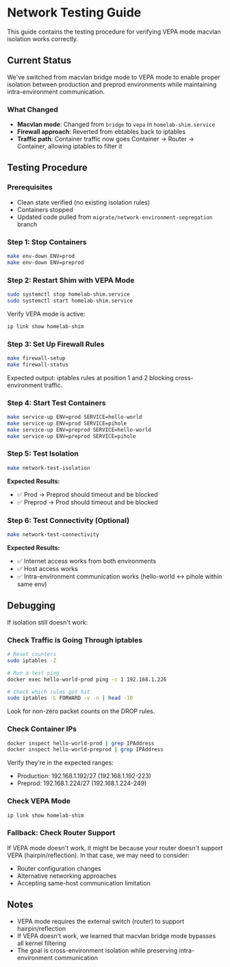 # Network Testing Guide

This guide contains the testing procedure for verifying VEPA mode macvlan isolation works correctly.

## Current Status

We've switched from macvlan bridge mode to VEPA mode to enable proper isolation between production and preprod environments while maintaining intra-environment communication.

### What Changed
- **Macvlan mode**: Changed from `bridge` to `vepa` in `homelab-shim.service`
- **Firewall approach**: Reverted from ebtables back to iptables
- **Traffic path**: Container traffic now goes Container → Router → Container, allowing iptables to filter it

## Testing Procedure

### Prerequisites
- Clean state verified (no existing isolation rules)
- Containers stopped
- Updated code pulled from `migrate/network-environment-segregation` branch

### Step 1: Stop Containers
```bash
make env-down ENV=prod
make env-down ENV=preprod
```

### Step 2: Restart Shim with VEPA Mode
```bash
sudo systemctl stop homelab-shim.service
sudo systemctl start homelab-shim.service
```

Verify VEPA mode is active:
```bash
ip link show homelab-shim
```

### Step 3: Set Up Firewall Rules
```bash
make firewall-setup
make firewall-status
```

Expected output: iptables rules at position 1 and 2 blocking cross-environment traffic.

### Step 4: Start Test Containers
```bash
make service-up ENV=prod SERVICE=hello-world
make service-up ENV=prod SERVICE=pihole
make service-up ENV=preprod SERVICE=hello-world
make service-up ENV=preprod SERVICE=pihole
```

### Step 5: Test Isolation
```bash
make network-test-isolation
```

**Expected Results:**
- ✅ Prod → Preprod should timeout and be blocked
- ✅ Preprod → Prod should timeout and be blocked

### Step 6: Test Connectivity (Optional)
```bash
make network-test-connectivity
```

**Expected Results:**
- ✅ Internet access works from both environments
- ✅ Host access works
- ✅ Intra-environment communication works (hello-world ↔ pihole within same env)

## Debugging

If isolation still doesn't work:

### Check Traffic is Going Through iptables
```bash
# Reset counters
sudo iptables -Z

# Run a test ping
docker exec hello-world-prod ping -c 1 192.168.1.226

# Check which rules got hit
sudo iptables -L FORWARD -v -n | head -10
```

Look for non-zero packet counts on the DROP rules.

### Check Container IPs
```bash
docker inspect hello-world-prod | grep IPAddress
docker inspect hello-world-preprod | grep IPAddress
```

Verify they're in the expected ranges:
- Production: 192.168.1.192/27 (192.168.1.192-223)
- Preprod: 192.168.1.224/27 (192.168.1.224-249)

### Check VEPA Mode
```bash
ip link show homelab-shim
```

### Fallback: Check Router Support
If VEPA mode doesn't work, it might be because your router doesn't support VEPA (hairpin/reflection). In that case, we may need to consider:
- Router configuration changes
- Alternative networking approaches
- Accepting same-host communication limitation

## Notes

- VEPA mode requires the external switch (router) to support hairpin/reflection
- If VEPA doesn't work, we learned that macvlan bridge mode bypasses all kernel filtering
- The goal is cross-environment isolation while preserving intra-environment communication
